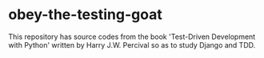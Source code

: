 # obey-the-testing-goat
This repository has source codes from the book 'Test-Driven Development with Python' written by Harry J.W. Percival so as to study Django and TDD.

